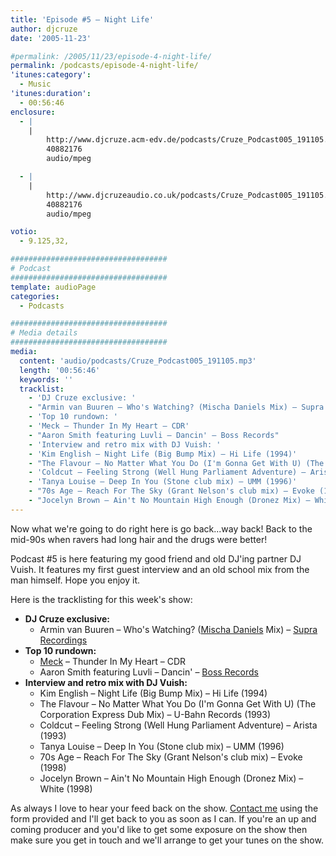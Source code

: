 ```yaml
---
title: 'Episode #5 – Night Life'
author: djcruze
date: '2005-11-23'

#permalink: /2005/11/23/episode-4-night-life/
permalink: /podcasts/episode-4-night-life/
'itunes:category':
  - Music
'itunes:duration':
  - 00:56:46
enclosure:
  - |
    |
        http://www.djcruze.acm-edv.de/podcasts/Cruze_Podcast005_191105.mp3
        40882176
        audio/mpeg

  - |
    |
        http://www.djcruzeaudio.co.uk/podcasts/Cruze_Podcast005_191105.mp3
        40882176
        audio/mpeg

votio:
  - 9.125,32,

###################################
# Podcast
###################################
template: audioPage
categories:
  - Podcasts

###################################
# Media details
###################################
media:
  content: 'audio/podcasts/Cruze_Podcast005_191105.mp3'
  length: '00:56:46'
  keywords: ''
  tracklist:
    - 'DJ Cruze exclusive: '
    - "Armin van Buuren – Who's Watching? (Mischa Daniels Mix) – Supra Recordings"
    - 'Top 10 rundown: '
    - 'Meck – Thunder In My Heart – CDR'
    - "Aaron Smith featuring Luvli – Dancin' – Boss Records"
    - 'Interview and retro mix with DJ Vuish: '
    - 'Kim English – Night Life (Big Bump Mix) – Hi Life (1994)'
    - "The Flavour – No Matter What You Do (I'm Gonna Get With U) (The Corporation Express Dub Mix) – U-Bahn Records (1993)"
    - 'Coldcut – Feeling Strong (Well Hung Parliament Adventure) – Arista (1993)'
    - 'Tanya Louise – Deep In You (Stone club mix) – UMM (1996)'
    - "70s Age – Reach For The Sky (Grant Nelson's club mix) – Evoke (1998)"
    - "Jocelyn Brown – Ain't No Mountain High Enough (Dronez Mix) – White (1998)"
---
```


Now what we're going to do right here is go back...way back! Back to the mid-90s when ravers had long hair and the drugs were better!

Podcast #5 is here featuring my good friend and old DJ'ing partner DJ Vuish. It features my first guest interview and an old school mix from the man himself. Hope you enjoy it.

Here is the tracklisting for this week's show:

- **DJ Cruze exclusive:**
  - Armin van Buuren – Who's Watching? ([Mischa Daniels][3] Mix) – [Supra Recordings][4]
- **Top 10 rundown:**
  - [Meck][5] – Thunder In My Heart – CDR
  - Aaron Smith featuring Luvli – Dancin' – [Boss Records][6]
- **Interview and retro mix with DJ Vuish:**
  - Kim English – Night Life (Big Bump Mix) – Hi Life (1994)
  - The Flavour – No Matter What You Do (I'm Gonna Get With U) (The Corporation Express Dub Mix) – U-Bahn Records (1993)
  - Coldcut – Feeling Strong (Well Hung Parliament Adventure) – Arista (1993)
  - Tanya Louise – Deep In You (Stone club mix) – UMM (1996)
  - 70s Age – Reach For The Sky (Grant Nelson's club mix) – Evoke (1998)
  - Jocelyn Brown – Ain't No Mountain High Enough (Dronez Mix) – White (1998)

As always I love to hear your feed back on the show. [Contact me][7] using the form provided and I'll get back to you as soon as I can. If you're an up and coming producer and you'd like to get some exposure on the show then make sure you get in touch and we'll arrange to get your tunes on the show.

[1]: http://www.djcruzeaudio.co.uk/podcasts/Cruze_Podcast005_191105.mp3
[2]: http://www.djcruze.co.uk/cms/podcasts/feed/rss2
[3]: http://www.mischadaniels.com/
[4]: http://www.sillyspider.com/
[5]: http://www.djleedagger.co.uk/
[6]: http://www.bossrecords.co.uk/
[7]: http://www.djcruze.co.uk/cms/contact/
